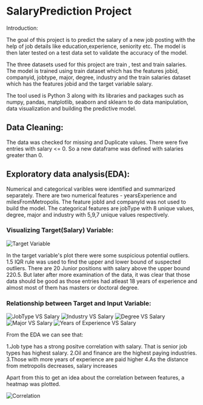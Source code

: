 # SalaryPrediction Project

Introduction:

The goal of this project is to predict the salary of a new job posting with the help of job details like education,experience, seniority etc. The model is then later tested on a test data set to validate the accuracy of the model.

The three datasets used for this project are train , test and train salaries. The model is trained using train dataset which has the features jobid, companyid, jobtype, major, degree, industry and the train salaries dataset which has the features jobid and the target variable salary.

The tool used is Python 3 along with its libraries and packages such as numpy, pandas, matplotlib, seaborn and sklearn to do data manipulation, data visualization and building the predictive model.

## Data Cleaning:
The data was checked for missing and Duplicate values. There were five entries with salary <= 0. So a new dataframe was defined with salaries greater than 0.

## Exploratory data analysis(EDA):
Numerical and categorical varibles were identified and summarized separately. There are two numerical features - yearsExperience and milesFromMetropolis. The feature jobId and companyId was not used to build the model. The categorical features are jobType with 8 unique values, degree, major and industry with 5,9,7 unique values respectively.

### Visualizing Target(Salary) Variable:

![Target Variable](https://user-images.githubusercontent.com/63967431/88532182-c2dd4280-d021-11ea-866d-2f5b5b8265e3.JPG)

In the target variable's plot there were some suspicious potential outliers. 1.5 IQR rule was used to find the upper and lower bound of suspected outliers. There are 20 Junior positions with salary above the upper bound 220.5. But later after more examination of the data, it was clear that those data should be good as those entries had atleast 18 years of experience and almost most of them has masters or doctoral degree.

### Relationship between Target and Input Variable:

![JobType VS Salary](https://user-images.githubusercontent.com/63967431/88534113-038a8b00-d025-11ea-9e06-b272525b9706.PNG) ![Industry VS Salary](https://user-images.githubusercontent.com/63967431/88534392-a0e5bf00-d025-11ea-9bda-2cc42a867644.PNG) ![Degree VS Salary](https://user-images.githubusercontent.com/63967431/88534367-90cddf80-d025-11ea-97be-5f5e5d8c4b93.PNG) ![Major VS Salary](https://user-images.githubusercontent.com/63967431/88534418-ac38ea80-d025-11ea-8f1e-28e5488340d0.PNG)
![Years of Experience VS Salary](https://user-images.githubusercontent.com/63967431/88534438-b824ac80-d025-11ea-8987-462a4c9875bb.PNG)


From the EDA we can see that:

1.Job type has a strong positve correlation with salary. That is senior job types has highest salary.
2.Oil and finance are the highest paying industries.
3.Those with more years of experience are paid higher
4.As the distance from metropolis decreases, salary increases

Apart from this to get an idea about the correlation between features, a heatmap was plotted.

![Correlation](https://user-images.githubusercontent.com/63967431/88534963-bf988580-d026-11ea-9968-5297fc9e3a92.PNG)

